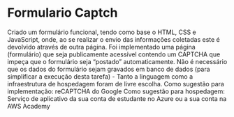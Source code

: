 # Formulario Captch

Criado um formulário funcional, tendo como base o HTML, CSS e JavaScript, onde, ao se realizar o envio das informações coletadas este é devolvido através de outra página.
Foi implementado uma página (formulário) que seja publicamente acessível contendo um CAPTCHA que impeça 
que o formulário seja “postado” automaticamente. 
Não é necessário que os dados do formulário sejam gravados em banco de dados (para simplificar a execução
desta tarefa) - Tanto a linguagem como a infraestrutura de hospedagem foram de livre escolha. 
Como sugestão para implementação: reCAPTCHA do Google 
Como sugestão para hospedagem: Serviço de aplicativo da sua conta de estudante no Azure ou a sua conta na AWS Academy
